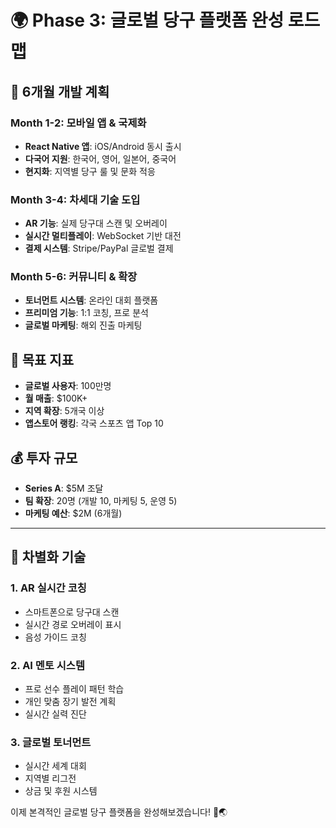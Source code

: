 # 🌍 Phase 3: 글로벌 당구 플랫폼 완성 로드맵

## 📅 6개월 개발 계획

### Month 1-2: 모바일 앱 & 국제화
- **React Native 앱**: iOS/Android 동시 출시
- **다국어 지원**: 한국어, 영어, 일본어, 중국어
- **현지화**: 지역별 당구 룰 및 문화 적응

### Month 3-4: 차세대 기술 도입  
- **AR 기능**: 실제 당구대 스캔 및 오버레이
- **실시간 멀티플레이**: WebSocket 기반 대전
- **결제 시스템**: Stripe/PayPal 글로벌 결제

### Month 5-6: 커뮤니티 & 확장
- **토너먼트 시스템**: 온라인 대회 플랫폼
- **프리미엄 기능**: 1:1 코칭, 프로 분석  
- **글로벌 마케팅**: 해외 진출 마케팅

## 🎯 목표 지표
- **글로벌 사용자**: 100만명
- **월 매출**: $100K+  
- **지역 확장**: 5개국 이상
- **앱스토어 랭킹**: 각국 스포츠 앱 Top 10

## 💰 투자 규모
- **Series A**: $5M 조달
- **팀 확장**: 20명 (개발 10, 마케팅 5, 운영 5)
- **마케팅 예산**: $2M (6개월)

---

## 🚀 차별화 기술

### 1. AR 실시간 코칭
- 스마트폰으로 당구대 스캔
- 실시간 경로 오버레이 표시
- 음성 가이드 코칭

### 2. AI 멘토 시스템
- 프로 선수 플레이 패턴 학습
- 개인 맞춤 장기 발전 계획
- 실시간 실력 진단

### 3. 글로벌 토너먼트
- 실시간 세계 대회
- 지역별 리그전
- 상금 및 후원 시스템

이제 본격적인 글로벌 당구 플랫폼을 완성해보겠습니다! 🎱🌏